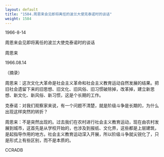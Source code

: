 ```yaml
---
layout: default
title: "1584.周恩来会见即将离任的波兰大使克泰诺时的谈话"
weight: 1584
---
```


1966-8-14

周恩来会见即将离任的波兰大使克泰诺时的谈话

周恩来

1966.08.14

（摘录）

周恩来：这次文化大革命是社会主义革命和社会主义教育运动自然发展的结果。把旧社会遗留下来的旧思想、旧文化、旧风俗、旧习惯破除掉，改革掉，建立新思想、新文化、新风俗、新习惯，这是个长期的工作。

克泰诺：对我们观察家来说，有一个问题不清楚，就是阶级斗争是长期的，为什么出现这样突然的转折？

周恩来：不是突然出现的。过去我们在农村进行社会主义教育运动，现在由农村发展到城市，这首先是从学校开始的，也涉及到报纸、文化界，这些都是上层建筑，是起指导作用的地方。社会主义教育运动深入开展，所以阶级斗争就尖锐化了，只是形式上有些区别，而不是本质的。

CCRADB

